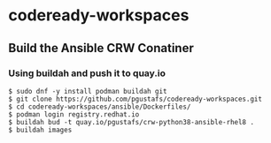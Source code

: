 # codeready-workspaces
## Build the Ansible CRW Conatiner 
### Using buildah and push it to quay.io 
```
$ sudo dnf -y install podman buildah git
$ git clone https://github.com/pgustafs/codeready-workspaces.git
$ cd codeready-workspaces/ansible/Dockerfiles/
$ podman login registry.redhat.io
$ buildah bud -t quay.io/pgustafs/crw-python38-ansible-rhel8 .
$ buildah images
```


